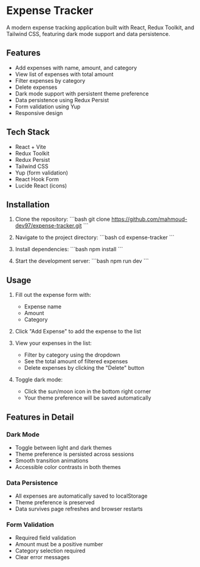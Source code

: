 # Expense Tracker

A modern expense tracking application built with React, Redux Toolkit, and Tailwind CSS, featuring dark mode support and data persistence.

## Features

- Add expenses with name, amount, and category
- View list of expenses with total amount
- Filter expenses by category
- Delete expenses
- Dark mode support with persistent theme preference
- Data persistence using Redux Persist
- Form validation using Yup
- Responsive design

## Tech Stack

- React + Vite
- Redux Toolkit
- Redux Persist
- Tailwind CSS
- Yup (form validation)
- React Hook Form
- Lucide React (icons)

## Installation

1. Clone the repository:
\`\`\`bash
git clone https://github.com/mahmoud-dev97/expense-tracker.git
\`\`\`

2. Navigate to the project directory:
\`\`\`bash
cd expense-tracker
\`\`\`

3. Install dependencies:
\`\`\`bash
npm install
\`\`\`

4. Start the development server:
\`\`\`bash
npm run dev
\`\`\`

## Usage

1. Fill out the expense form with:
   - Expense name
   - Amount
   - Category

2. Click "Add Expense" to add the expense to the list

3. View your expenses in the list:
   - Filter by category using the dropdown
   - See the total amount of filtered expenses
   - Delete expenses by clicking the "Delete" button

4. Toggle dark mode:
   - Click the sun/moon icon in the bottom right corner
   - Your theme preference will be saved automatically

## Features in Detail

### Dark Mode
- Toggle between light and dark themes
- Theme preference is persisted across sessions
- Smooth transition animations
- Accessible color contrasts in both themes

### Data Persistence
- All expenses are automatically saved to localStorage
- Theme preference is preserved
- Data survives page refreshes and browser restarts

### Form Validation
- Required field validation
- Amount must be a positive number
- Category selection required
- Clear error messages
